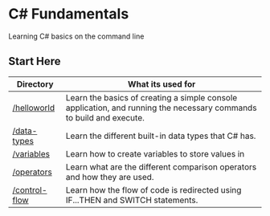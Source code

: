 # C# Fundamentals

Learning C# basics on the command line

## Start Here

| Directory | What its used for |
| --------- | ----------------- |
| [/helloworld](./helloworld/README.md) | Learn the basics of creating a simple console application, and running the necessary commands to build and execute. |
| [/data-types](./data-types/README.md) | Learn the different built-in data types that C# has. |
| [/variables](./variables/README.md) | Learn how to create variables to store values in |
| [/operators](./operators/README.md) | Learn what are the different comparison operators and how they are used. |
| [/control-flow](./control-flow/README.md) | Learn how the flow of code is redirected using IF...THEN and SWITCH statements. |
